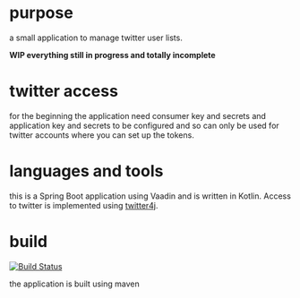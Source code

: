 # purpose

a small application to manage twitter user lists.

**WIP everything still in progress and totally incomplete**

# twitter access

for the beginning the application need consumer key and secrets and application key and secrets to be configured and 
so can only be used for twitter accounts where you can set up the tokens.

# languages and tools

this is a Spring Boot application using Vaadin and is written in Kotlin. Access to twitter is implemented using 
[twitter4j](http://twitter4j.org/en/index.html).  

# build

[![Build Status](https://travis-ci.org/sothawo/TwiLiKt.svg?branch=master)](https://travis-ci.org/sothawo/TwiLiKt) 

the application is built using maven 
